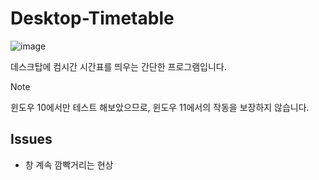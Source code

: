 # Desktop-Timetable

![image](https://github.com/libsdl-org/SDL/assets/46389044/6f8f9d83-33ca-49b4-b712-21d5ce01998e)

데스크탑에 컴시간 시간표를 띄우는 간단한 프로그램입니다.

> [!NOTE]
> 윈도우 10에서만 테스트 해보았으므로, 윈도우 11에서의 작동을 보장하지 않습니다.

## Issues

- 창 계속 깜빡거리는 현상